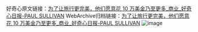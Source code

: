 好奇心原文链接：[为了让旅行更完美，他们愿意花 10 万美金乃至更多_商业_好奇心日报-PAUL SULLIVAN](https://www.qdaily.com/articles/1521.html)
WebArchive归档链接：[为了让旅行更完美，他们愿意花 10 万美金乃至更多_商业_好奇心日报-PAUL SULLIVAN](http://web.archive.org/web/20190623145924/https://www.qdaily.com/articles/1521.html)
![image](http://ww3.sinaimg.cn/large/007d5XDply1g3v4g1si4cj30u04xp7wi)